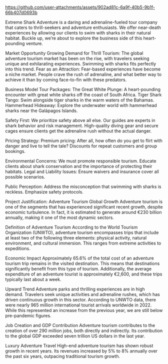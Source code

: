 https://github.com/user-attachments/assets/902ad81c-6a9f-40b5-9b1f-66b407d0693b

Extreme Shark Adventure is a daring and adrenaline-fueled tour company that caters to thrill-seekers and adventure enthusiasts.
We offer near-death experiences by allowing our clients to swim with sharks in their natural habitat. 
Buckle up, we’re about to explore the business side of this heart-pounding venture.

Market Opportunity
Growing Demand for Thrill Tourism: The global adventure tourism market has been on the rise, with travelers seeking unique and exhilarating experiences. 
Swimming with sharks fits perfectly into this trend.
Fear as an Attraction: Fear-based experiences have become a niche market. 
People crave the rush of adrenaline, and what better way to achieve it than by coming face-to-fin with these predators.

Business Model
Tour Packages:
The Great White Plunge: A heart-pounding encounter with great white sharks off the coast of South Africa.
Tiger Shark Tango: Swim alongside tiger sharks in the warm waters of the Bahamas.
Hammerhead Hideaway: Explore the underwater world with hammerhead sharks near the Galápagos Islands.

Safety First:
We prioritize safety above all else. 
Our guides are experts in shark behavior and risk management.
High-quality diving gear and secure cages ensure clients get the adrenaline rush without the actual danger.

Pricing Strategy:
Premium pricing: After all, how often do you get to flirt with danger and live to tell the tale?
Discounts for repeat customers and group bookings.

Environmental Concerns: We must promote responsible tourism. 
Educate clients about shark conservation and the importance of protecting their habitats.
Legal and Liability Issues: Ensure waivers and insurance cover all possible scenarios.

Public Perception: Address the misconception that swimming with sharks is reckless. 
Emphasize safety protocols.

Project Justification: Adventure Tourism
Global Growth
Adventure tourism is one of the segments that has experienced significant recent growth, despite economic turbulence. In fact, it is estimated to generate around €230 billion annually, making it one of the most dynamic sectors.

Definition of Adventure Tourism
According to the World Tourism Organization (UNWTO), adventure tourism encompasses trips that include at least two of the following three elements: physical activity, natural environment, and cultural immersion. This ranges from extreme activities to expeditions.

Economic Impact
Approximately 65.6% of the total cost of an adventure tourism trip remains in the visited destination. This means that destinations significantly benefit from this type of tourism. Additionally, the average expenditure of an adventure tourist is approximately €2,600, and these trips typically last about a week.

Upward Trend
Adventure parks and thrilling experiences are in high demand. Travelers seek unique activities and adrenaline rushes, which has driven continuous growth in this sector. According to UNWTO data, there were nearly 965 million international tourist arrivals worldwide in 2022. While this represented an increase from the previous year, we are still below pre-pandemic figures.

Job Creation and GDP Contribution
Adventure tourism contributes to the creation of over 290 million jobs, both directly and indirectly. Its contribution to the global GDP exceeded seven trillion US dollars in the last year.

Luxury Adventure Travel
High-end adventure tourism has shown robust growth in recent years. Its revenues increased by 5% to 8% annually over the past six years, outpacing traditional tourism growth.
